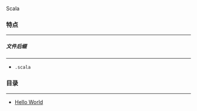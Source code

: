 Scala

### 特点
---
##### 文件后缀
---
* `.scala`

### 目录
---
* [Hello World](https://github.com/PFei-He/Language-Study-Note/tree/master/Scala/Hello%20World)
